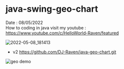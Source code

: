 # java-swing-geo-chart
Date : 08/05/2022<br/>
How to coding in java
visit my youtube : https://www.youtube.com/c/HelloWorld-Raven/featured

![2022-05-08_181413](https://user-images.githubusercontent.com/58245926/167293652-8652f3ea-59ce-42bb-bc87-41e0e2fc87f5.png)

- v2 https://github.com/DJ-Raven/java-geo-chart.git

![geo demo](https://user-images.githubusercontent.com/58245926/232064760-61f6a3a9-8943-40ed-9308-07f6d1e01057.png)
